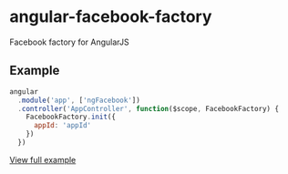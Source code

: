 # angular-facebook-factory
Facebook factory for AngularJS

## Example
```javascript
angular
  .module('app', ['ngFacebook'])
  .controller('AppController', function($scope, FacebookFactory) {
    FacebookFactory.init({
      appId: 'appId'
    })
  })
```
[View full example](./example/index.html)